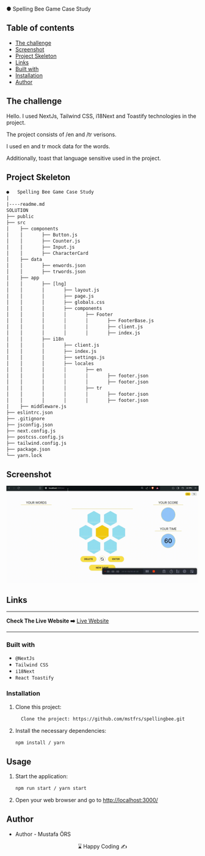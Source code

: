 ●	Spelling Bee Game Case Study

## Table of contents

  - [The challenge](#the-challenge)
  - [Screenshot](#screenshot)
  - [Project Skeleton ](#project-skeleton)
  - [Links](#links)
  - [Built with](#built-with)
  - [Installation](#Installation)  
  - [Author](#author)

## The challenge

Hello. I used NextJs, Tailwind CSS, i18Next and Toastify technologies in the project.

The project consists of /en and /tr verisons.

I used en and tr mock data for the words.

Additionally, toast that language sensitive used in the project.



## Project Skeleton

```
●	Spelling Bee Game Case Study
|
|----readme.md       
SOLUTION
├── public
├── src
│    ├── components
│    │       ├── Button.js
│    │       ├── Counter.js
│    │       ├── Input.js
│    │       ├── CharacterCard
│    ├── data
│    │       ├── enwords.json
│    │       ├── trwords.json
│    ├── app
│    │       ├── [lng]
│    │       │       ├── layout.js
│    │       │       ├── page.js
│    │       │       ├── globals.css
│    │       │       ├── components
│    │       │       │       ├── Footer
│    │       │       │       │       ├── FooterBase.js
│    │       │       │       │       ├── client.js
│    │       │       │       │       ├── index.js
│    │       ├── i18n
│    │       │       ├── client.js
│    │       │       ├── index.js
│    │       │       ├── settings.js
│    │       │       ├── locales
│    │       │       │       ├── en
│    │       │       │       │       ├── footer.json
│    │       │       │       │       ├── footer.json
│    │       │       │       ├── tr
│    │       │       │       │       ├── footer.json
│    │       │       │       │       ├── footer.json
│    ├── middleware.js
├── eslintrc.json
├── .gitignore
├── jsconfig.json
├── next.config.js
├── postcss.config.js
├── tailwind.config.js
├── package.json
└── yarn.lock
```
## Screenshot
<p align="left">
<a href="https://spellingbee-omega.vercel.app/"><img src="bee.gif" alt="screenshot" target=_blanked></a>
</p>

## Links
<hr>
<b>Check The Live Website ➡️</b> <a href="https://spellingbee-omega.vercel.app/"> Live Website </a> 
<hr>

### Built with

- `@NextJs`
- `Tailwind CSS`
- `i18Next`
- `React Toastify`


### Installation

1. Clone this project:

   ```bash
     Clone the project: https://github.com/mstfrs/spellingbee.git
   ```
2. Install the necessary dependencies:

   ```bash
   npm install / yarn
   ```
## Usage

1. Start the application:

   ```bash
   npm run start / yarn start
   ```
2. Open your web browser and go to [http://localhost:3000/](http://localhost:3000)

## Author

- Author - Mustafa ÖRS

<center> &#8987; Happy Coding  &#9997; </center>
